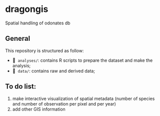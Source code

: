 # dragongis
Spatial handling of odonates db


## General

This repository is structured as follow:

- :file_folder: &nbsp;`analyses/`: contains R scripts to prepare the dataset and make the analysis;
- :file_folder: &nbsp;`data/`: contains raw and derived data;



## To do list:

1. make interactive visualization of spatial metadata (number of species and number of observation per pixel and per year)
2. add other GIS information
